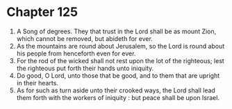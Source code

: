 # Chapter 125

1. A Song of degrees. They that trust in the Lord shall be as mount Zion, which cannot be removed, but abideth for ever.
2. As the mountains are round about Jerusalem, so the Lord is round about his people from henceforth even for ever.
3. For the rod of the wicked shall not rest upon the lot of the righteous; lest the righteous put forth their hands unto iniquity.
4. Do good, O Lord, unto those that be good, and to them that are upright in their hearts.
5. As for such as turn aside unto their crooked ways, the Lord shall lead them forth with the workers of iniquity : but peace shall be upon Israel.

